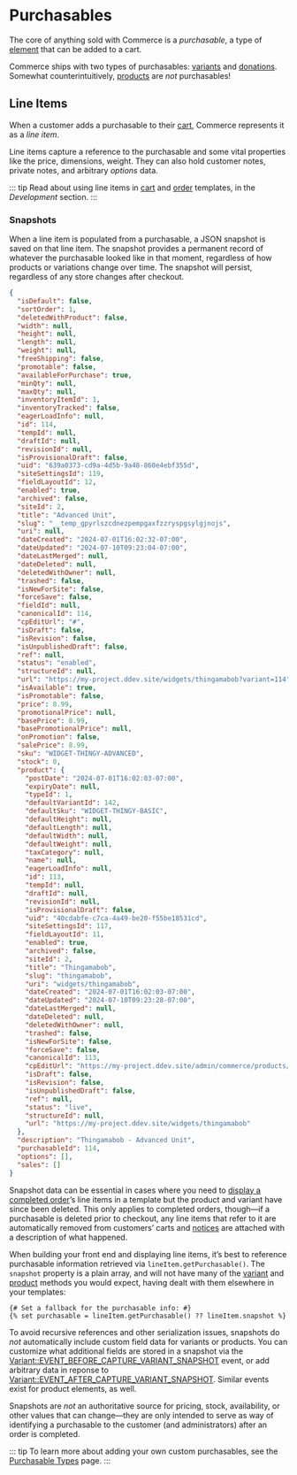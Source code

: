 # Purchasables

The core of anything sold with Commerce is a _purchasable_, a type of [element](/5.x/system/elements.md) that can be added to a cart.

Commerce ships with two types of purchasables: [variants](products-variants.md#variants) and [donations](donations.md). Somewhat counterintuitively, [products](products-variants.md) are _not_ purchasables!

## Line Items

When a customer adds a purchasable to their [cart](orders-carts.md), Commerce represents it as a _line item_.

Line items capture a reference to the purchasable and some vital properties like the price, dimensions, weight. They can also hold customer notes, private notes, and arbitrary _options_ data.

::: tip
Read about using line items in [cart](../development/cart.md) and [order](../development/orders.md) templates, in the _Development_ section.
:::

### Snapshots

When a line item is populated from a purchasable, a JSON snapshot is saved on that line item. The snapshot provides a permanent record of whatever the purchasable looked like in that moment, regardless of how products or variations change over time. The snapshot will persist, regardless of any store changes after checkout.

<toggle-tip title="Example Snapshot">

```json
{
  "isDefault": false,
  "sortOrder": 1,
  "deletedWithProduct": false,
  "width": null,
  "height": null,
  "length": null,
  "weight": null,
  "freeShipping": false,
  "promotable": false,
  "availableForPurchase": true,
  "minQty": null,
  "maxQty": null,
  "inventoryItemId": 1,
  "inventoryTracked": false,
  "eagerLoadInfo": null,
  "id": 114,
  "tempId": null,
  "draftId": null,
  "revisionId": null,
  "isProvisionalDraft": false,
  "uid": "639a0373-cd9a-4d5b-9a48-860e4ebf355d",
  "siteSettingsId": 119,
  "fieldLayoutId": 12,
  "enabled": true,
  "archived": false,
  "siteId": 2,
  "title": "Advanced Unit",
  "slug": "__temp_gpyrlszcdnezpempgaxfzzryspgsylgjnojs",
  "uri": null,
  "dateCreated": "2024-07-01T16:02:32-07:00",
  "dateUpdated": "2024-07-10T09:23:04-07:00",
  "dateLastMerged": null,
  "dateDeleted": null,
  "deletedWithOwner": null,
  "trashed": false,
  "isNewForSite": false,
  "forceSave": false,
  "fieldId": null,
  "canonicalId": 114,
  "cpEditUrl": "#",
  "isDraft": false,
  "isRevision": false,
  "isUnpublishedDraft": false,
  "ref": null,
  "status": "enabled",
  "structureId": null,
  "url": "https://my-project.ddev.site/widgets/thingamabob?variant=114",
  "isAvailable": true,
  "isPromotable": false,
  "price": 8.99,
  "promotionalPrice": null,
  "basePrice": 8.99,
  "basePromotionalPrice": null,
  "onPromotion": false,
  "salePrice": 8.99,
  "sku": "WIDGET-THINGY-ADVANCED",
  "stock": 0,
  "product": {
    "postDate": "2024-07-01T16:02:03-07:00",
    "expiryDate": null,
    "typeId": 1,
    "defaultVariantId": 142,
    "defaultSku": "WIDGET-THINGY-BASIC",
    "defaultHeight": null,
    "defaultLength": null,
    "defaultWidth": null,
    "defaultWeight": null,
    "taxCategory": null,
    "name": null,
    "eagerLoadInfo": null,
    "id": 113,
    "tempId": null,
    "draftId": null,
    "revisionId": null,
    "isProvisionalDraft": false,
    "uid": "40cdabfe-c7ca-4a49-be20-f55be18531cd",
    "siteSettingsId": 117,
    "fieldLayoutId": 11,
    "enabled": true,
    "archived": false,
    "siteId": 2,
    "title": "Thingamabob",
    "slug": "thingamabob",
    "uri": "widgets/thingamabob",
    "dateCreated": "2024-07-01T16:02:03-07:00",
    "dateUpdated": "2024-07-10T09:23:28-07:00",
    "dateLastMerged": null,
    "dateDeleted": null,
    "deletedWithOwner": null,
    "trashed": false,
    "isNewForSite": false,
    "forceSave": false,
    "canonicalId": 113,
    "cpEditUrl": "https://my-project.ddev.site/admin/commerce/products/widgets/113-thingamabob",
    "isDraft": false,
    "isRevision": false,
    "isUnpublishedDraft": false,
    "ref": null,
    "status": "live",
    "structureId": null,
    "url": "https://my-project.ddev.site/widgets/thingamabob"
  },
  "description": "Thingamabob - Advanced Unit",
  "purchasableId": 114,
  "options": [],
  "sales": []
}
```

</toggle-tip>

Snapshot data can be essential in cases where you need to [display a completed order](../development/orders.md)’s line items in a template but the product and variant have since been deleted. This only applies to completed orders, though—if a purchasable is deleted prior to checkout, any line items that refer to it are automatically removed from customers’ carts and [notices](orders-carts.md#order-notices) are attached with a description of what happened.

When building your front end and displaying line items, it’s best to reference purchasable information retrieved via `lineItem.getPurchasable()`. The `snapshot` property is a plain array, and will not have many of the [variant](commerce5:craft\commerce\elements\Variant) and [product](commerce5:craft\commerce\elements\Product) methods you would expect, having dealt with them elsewhere in your templates:

```twig
{# Set a fallback for the purchasable info: #}
{% set purchasable = lineItem.getPurchasable() ?? lineItem.snapshot %}
```

To avoid recursive references and other serialization issues, snapshots do _not_ automatically include custom field data for variants or products. You can customize what additional fields are stored in a snapshot via the [Variant::EVENT_BEFORE_CAPTURE_VARIANT_SNAPSHOT](commerce5:craft\commerce\elements\Variant::EVENT_BEFORE_CAPTURE_VARIANT_SNAPSHOT) event, or add arbitrary data in reponse to [Variant::EVENT_AFTER_CAPTURE_VARIANT_SNAPSHOT](commerce5:craft\commerce\elements\Variant::EVENT_AFTER_CAPTURE_VARIANT_SNAPSHOT). Similar events exist for product elements, as well.

Snapshots are _not_ an authoritative source for pricing, stock, availability, or other values that can change—they are only intended to serve as way of identifying a purchasable to the customer (and administrators) after an order is completed.

::: tip
To learn more about adding your own custom purchasables, see the [Purchasable Types](../extend/purchasable-types.md) page.
:::
